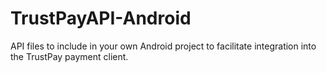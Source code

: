 TrustPayAPI-Android
===================

API files to include in your own Android project to facilitate integration into the TrustPay payment client.
